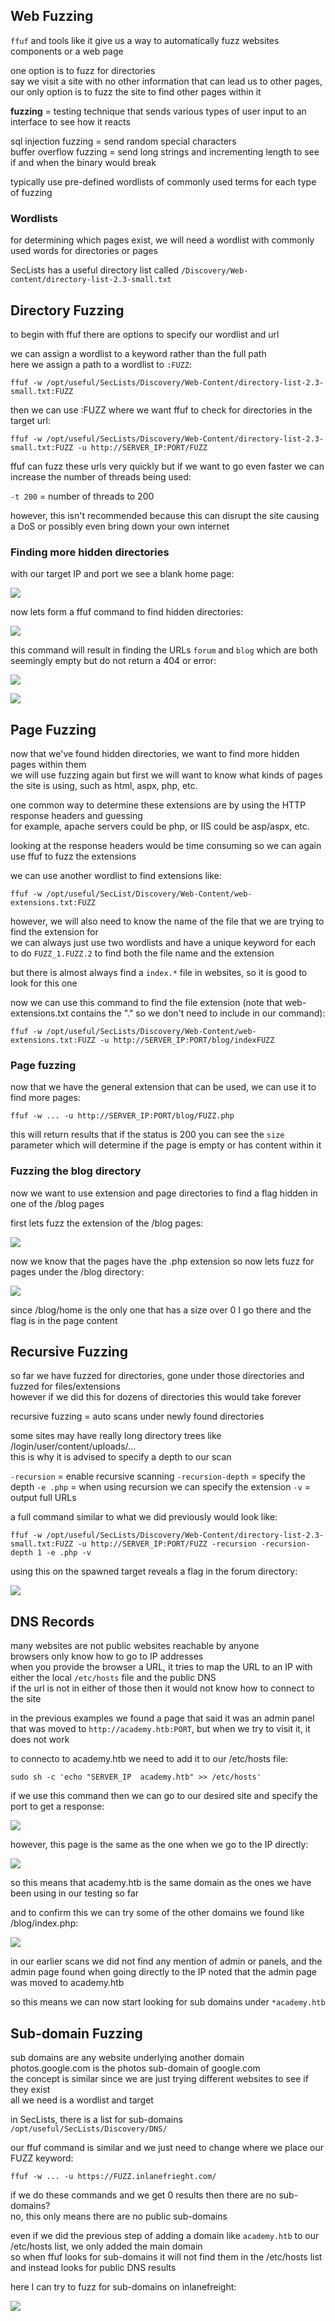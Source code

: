 
## Web Fuzzing 

`ffuf` and tools like it give us a way to automatically fuzz websites components or a web page 

one option is to fuzz for directories  
say we visit a site with no other information that can lead us to other pages, our only option is to fuzz the site to find other pages within it 

**fuzzing** = testing technique that sends various types of user input to an interface to see how it reacts 

sql injection fuzzing = send random special characters  
buffer overflow fuzzing = send long strings and incrementing length to see if and when the binary would break 

typically use pre-defined wordlists of commonly used terms for each type of fuzzing 

### Wordlists 

for determining which pages exist, we will need a wordlist with commonly used words for directories or pages 

SecLists has a useful directory list called `/Discovery/Web-content/directory-list-2.3-small.txt`

## Directory Fuzzing 

to begin with ffuf there are options to specify our wordlist and url

we can assign a wordlist to a keyword rather than the full path  
here we assign a path to a wordlist to `:FUZZ`: 

`ffuf -w /opt/useful/SecLists/Discovery/Web-Content/directory-list-2.3-small.txt:FUZZ`

then we can use :FUZZ where we want ffuf to check for directories in the target url: 

```shell
ffuf -w /opt/useful/SecLists/Discovery/Web-Content/directory-list-2.3-small.txt:FUZZ -u http://SERVER_IP:PORT/FUZZ
```

ffuf can fuzz these urls very quickly but if we want to go even faster we can increase the number of threads being used: 

`-t 200` = number of threads to 200

however, this isn't recommended because this can disrupt the site causing a DoS or possibly even bring down your own internet 

### Finding more hidden directories

with our target IP and port we see a blank home page: 

![](../Images/Pasted%20image%2020231230164754.png)

now lets form a ffuf command to find hidden directories: 

![](../Images/Pasted%20image%2020231230165118.png)

this command will result in finding the URLs `forum` and `blog` which are both seemingly empty but do not return a 404 or error: 

![](../Images/Pasted%20image%2020231230165713.png)

![](../Images/Pasted%20image%2020231230165651.png)

## Page Fuzzing 

now that we've found hidden directories, we want to find more hidden pages within them  
we will use fuzzing again but first we will want to know what kinds of pages the site is using, such as html, aspx, php, etc. 

one common way to determine these extensions are by using the HTTP response headers and guessing  
for example, apache servers could be php, or IIS could be asp/aspx, etc. 

looking at the response headers would be time consuming so we can again use ffuf to fuzz the extensions 

we can use another wordlist to find extensions like: 

`ffuf -w /opt/useful/SecList/Discovery/Web-Content/web-extensions.txt:FUZZ`  

however, we will also need to know the name of the file that we are trying to find the extension for  
we can always just use two wordlists and have a unique keyword for each to do `FUZZ_1.FUZZ.2` to find both the file name and the extension  

but there is almost always find a `index.*` file in websites, so it is good to look for this one 

now we can use this command to find the file extension (note that web-extensions.txt contains the "." so we don't need to include in our command): 

```shell 
ffuf -w /opt/useful/SecLists/Discovery/Web-Content/web-extensions.txt:FUZZ -u http://SERVER_IP:PORT/blog/indexFUZZ
```

### Page fuzzing 

now that we have the general extension that can be used, we can use it to find more pages: 

`ffuf -w ... -u http://SERVER_IP:PORT/blog/FUZZ.php`

this will return results that if the status is 200 you can see the `size` parameter which will determine if the page is empty or has content within it 

### Fuzzing the blog directory 

now we want to use extension and page directories to find a flag hidden in one of the /blog pages 

first lets fuzz the extension of the /blog pages: 

![](../Images/Pasted%20image%2020231230173109.png)

now we know that the pages have the .php extension so now lets fuzz for pages under the /blog directory: 

![](../Images/Pasted%20image%2020231230173833.png)

since /blog/home is the only one that has a size over 0 I go there and the flag is in the page content 

## Recursive Fuzzing 

so far we have fuzzed for directories, gone under those directories and fuzzed for files/extensions  
however if we did this for dozens of directories this would take forever  

recursive fuzzing = auto scans under newly found directories 

some sites may have really long directory trees like /login/user/content/uploads/...   
this is why it is advised to specify a depth to our scan 

`-recursion` = enable recursive scanning 
`-recursion-depth` = specify the depth
`-e .php` = when using recursion we can specify the extension 
`-v` = output full URLs 

a full command similar to what we did previously would look like: 

```shell
ffuf -w /opt/useful/SecLists/Discovery/Web-Content/directory-list-2.3-small.txt:FUZZ -u http://SERVER_IP:PORT/FUZZ -recursion -recursion-depth 1 -e .php -v
```

using this on the spawned target reveals a flag in the forum directory: 

![](../Images/Pasted%20image%2020231230191218.png)

## DNS Records

many websites are not public websites reachable by anyone  
browsers only know how to go to IP addresses  
when you provide the browser a URL, it tries to map the URL to an IP with either the local `/etc/hosts` file and the public DNS  
if the url is not in either of those then it would not know how to connect to the site 

in the previous examples we found a page that said it was an admin panel that was moved to `http://academy.htb:PORT`, but when we try to visit it, it does not work 

to connecto to academy.htb we need to add it to our /etc/hosts file: 

`sudo sh -c 'echo "SERVER_IP  academy.htb" >> /etc/hosts'`

if we use this command then we can go to our desired site and specify the port to get a response: 

![](../Images/Pasted%20image%2020231230201621.png)

however, this page is the same as the one when we go to the IP directly: 

![](../Images/Pasted%20image%2020231230201757.png)

so this means that academy.htb is the same domain as the ones we have been using in our testing so far  

and to confirm this we can try some of the other domains we found like /blog/index.php: 

![](../Images/Pasted%20image%2020231230201902.png)

in our earlier scans we did not find any mention of admin or panels, and the admin page found when going directly to the IP noted that the admin page was moved to academy.htb  

so this means we can now start looking for sub domains under `*academy.htb`

## Sub-domain Fuzzing

sub domains are any website underlying another domain  
photos.google.com is the photos sub-domain of google.com   
the concept is similar since we are just trying different websites to see if they exist  
all we need is a wordlist and target  

in SecLists, there is a list for sub-domains `/opt/useful/SecLists/Discovery/DNS/` 

our ffuf command is similar and we just need to change where we place our FUZZ keyword: 

`ffuf -w ... -u https://FUZZ.inlanefrieght.com/`

if we do these commands and we get 0 results then there are no sub-domains?  
no, this only means there are no public sub-domains 

even if we did the previous step of adding a domain like `academy.htb` to our /etc/hosts list, we only added the main domain   
so when ffuf looks for sub-domains it will not find them in the /etc/hosts list and instead looks for public DNS results  

here I can try to fuzz for sub-domains on inlanefreight: 

![](../Images/Pasted%20image%2020231231141641.png)

